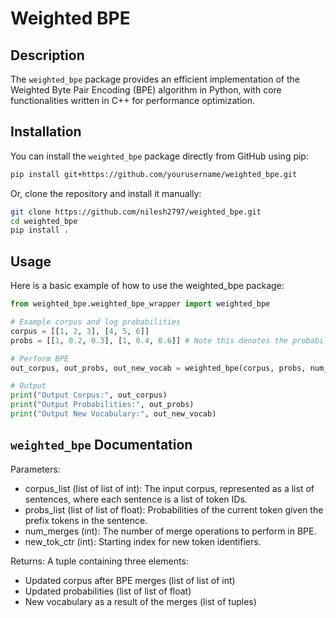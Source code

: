 # Weighted BPE

## Description

The `weighted_bpe` package provides an efficient implementation of the Weighted Byte Pair Encoding (BPE) algorithm in Python, with core functionalities written in C++ for performance optimization.

## Installation

You can install the `weighted_bpe` package directly from GitHub using pip:

```bash
pip install git+https://github.com/yourusername/weighted_bpe.git
```
Or, clone the repository and install it manually:

```bash
git clone https://github.com/nilesh2797/weighted_bpe.git
cd weighted_bpe
pip install .
```

## Usage
Here is a basic example of how to use the weighted_bpe package:

```python
from weighted_bpe.weighted_bpe_wrapper import weighted_bpe

# Example corpus and log probabilities
corpus = [[1, 2, 3], [4, 5, 6]]
probs = [[1, 0.2, 0.3], [1, 0.4, 0.6]] # Note this denotes the probability of the current token given the previous tokens

# Perform BPE
out_corpus, out_probs, out_new_vocab = weighted_bpe(corpus, probs, num_merges=3, new_tok_ctr=32000)

# Output
print("Output Corpus:", out_corpus)
print("Output Probabilities:", out_probs)
print("Output New Vocabulary:", out_new_vocab)
```

## `weighted_bpe` Documentation
Parameters:
- corpus_list (list of list of int): The input corpus, represented as a list of sentences, where each sentence is a list of token IDs.
- probs_list (list of list of float): Probabilities of the current token given the prefix tokens in the sentence.
- num_merges (int): The number of merge operations to perform in BPE.
- new_tok_ctr (int): Starting index for new token identifiers.

Returns: A tuple containing three elements:
- Updated corpus after BPE merges (list of list of int)
- Updated probabilities (list of list of float)
- New vocabulary as a result of the merges (list of tuples)
